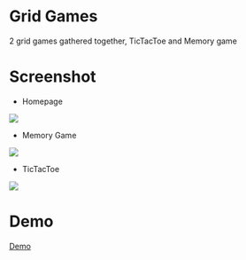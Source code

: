# Grid Games
2 grid games gathered together, TicTacToe and Memory game

# Screenshot
- Homepage
<img src="https://i.ibb.co/7g1tKbn/ss2.png">

- Memory Game
<img src="https://i.ibb.co/ZT1mDsM/Screenshot-2022-09-16-233933.png">

- TicTacToe
<img src="https://i.ibb.co/zmnQ6fy/x.png">

# Demo
<a href="https://18jad.github.io/grid-grame/">Demo</a>
